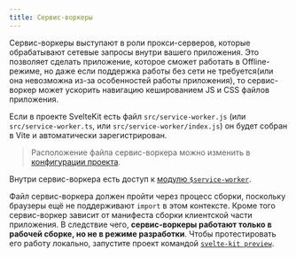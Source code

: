 ```yaml
---
title: Сервис-воркеры
---
```

Сервис-воркеры выступают в роли прокси-серверов, которые обрабатывают сетевые запросы внутри вашего приложения. Это позволяет сделать приложение, которое сможет работать в Offline-режиме, но даже если поддержка работы без сети не требуется(или она невозможна из-за особенностей работы приложения), то сервис-воркер может ускорить навигацию кешированием JS и CSS файлов приложения.

Если в проекте SvelteKit есть файл `src/service-worker.js` (или `src/service-worker.ts`, или `src/service-worker/index.js`) он будет собран в Vite и автоматически зарегистрирован.


> Расположение файла сервис-воркера можно изменить в [конфигурации проекта](#конфигурация-files).

Внутри сервис-воркера есть доступ к [модулю `$service-worker`](#модули-service-worker).

Файл сервис-воркера должен пройти через процесс сборки, поскольку браузеры ещё не поддерживают `import` в этом контексте. Кроме того сервис-воркер зависит от манифеста сборки клиентской части приложения. В следствие чего, **сервис-воркеры работают только в рабочей сборке, но не в режиме разработки**. Чтобы протестировать его работу локально, запустите проект командой [`svelte-kit preview`](#svelte-kit-cli-svelte-kit-preview).